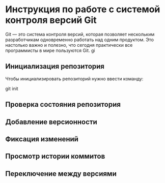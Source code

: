 # **Инструкция по работе с системой контроля версий Git**

Git — это система контроля версий, которая позволяет нескольким разработчикам одновременно работать над одним продуктом. Это настолько важно и полезно, что сегодня практически все программисты в мире пользуются Git. gi

##  Инициализация репозитория

Чтобы инициализировать репозиторий нужно ввести команду:

git init

## Проверка состояния  репозитория

##  Добавление версионности

## Фиксация  изменений

## Просмотр истории коммитов

## Переключение между версиями